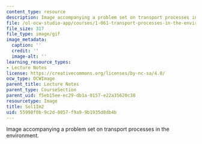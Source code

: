 ```yaml
---
content_type: resource
description: Image accompanying a problem set on transport processes in the environment.
file: /ol-ocw-studio-app/courses/1-061-transport-processes-in-the-environment-fall-2008/55998f0b9c2d0857f9a99b1935d8db4b_Sol1Im2.gif
file_size: 317
file_type: image/gif
image_metadata:
  caption: ''
  credit: ''
  image-alt: ''
learning_resource_types:
- Lecture Notes
license: https://creativecommons.org/licenses/by-nc-sa/4.0/
ocw_type: OCWImage
parent_title: Lecture Notes
parent_type: CourseSection
parent_uid: f5eb15ee-ec29-db1a-0157-e22a35620c38
resourcetype: Image
title: Sol1Im2
uid: 55998f0b-9c2d-0857-f9a9-9b1935d8db4b
---
```

Image accompanying a problem set on transport processes in the environment.